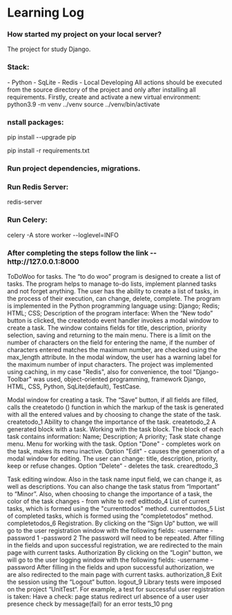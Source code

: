 <h1>Learning Log</h1>
<h3>How started my project on your local server?</h3>
The project for study Django.

<h3>Stack:</h3>
- Python - SqLite - Redis - Local Developing All actions should be executed from the source directory of the project and only after installing all requirements.
Firstly, create and activate a new virtual environment:
python3.9 -m venv ../venv source ../venv/bin/activate

<h3>nstall packages:</h3>
pip install --upgrade pip

pip install -r requirements.txt

<h3>Run project dependencies, migrations.

<h3>Run Redis Server:</h3>
redis-server

<h3>Run Celery:</h3>
celery -A store worker --loglevel=INFO

<h3>After completing the steps follow the link -- http://127.0.0.1:8000</h3>

  
ToDoWoo for tasks.
The “to do woo” program is designed to create a list of tasks. The program helps to manage to-do lists, implement planned tasks and not forget anything. The user has the ability to create a list of tasks, in the process of their execution, can change, delete, complete. The program is implemented in the Python programming language using:
Django;
Redis;
HTML;
CSS;
Description of the program interface: When the “New todo” button is clicked, the createtodo event handler invokes a modal window to create a task. The window contains fields for title, description, priority selection, saving and returning to the main menu. There is a limit on the number of characters on the field for entering the name, if the number of characters entered matches the maximum number, are checked using the max_length attribute. In the modal window, the user has a warning label for the maximum number of input characters. The project was implemented using caching, in my case "Redis", also for convenience, the tool "Django-Toolbar" was used, object-oriented programming, framework Django, HTML, CSS, Python, SqLite(default), TestCase.

Modal window for creating a task. The “Save” button, if all fields are filled, calls the createtodo () function in which the markup of the task is generated with all the entered values and by choosing to change the state of the task. createtodo_1
Ability to change the importance of the task. createtodo_2
A generated block with a task. Working with the task block. The block of each task contains information: Name; Description; A priority; Task state change menu.
Menu for working with the task. Option "Done" - completes work on the task, makes its menu inactive. Option "Edit" - causes the generation of a modal window for editing. The user can change: title, description, priority, keep or refuse changes. Option “Delete“ - deletes the task. crearedtodo_3

Task editing window. Also in the task name input field, we can change it, as well as descriptions. You can also change the task status from “Important” to “Minor”. Also, when choosing to change the importance of a task, the color of the task changes - from white to red! edittodo_4
List of current tasks, which is formed using the "currenttodos" method. currenttodos_5
List of completed tasks, which is formed using the “completetodos“ method. completetodos_6
Registration. By clicking on the “Sign Up“ button, we will go to the user registration window with the following fields: -username -password 1 -password 2 The password will need to be repeated. After filling in the fields and upon successful registration, we are redirected to the main page with current tasks.
Authorization By clicking on the “Login“ button, we will go to the user logging window with the following fields: -username -password After filling in the fields and upon successful authorization, we are also redirected to the main page with current tasks. authorization_8
Exit the session using the “Logout“ button. logout_9
Library tests were imposed on the project “UnitTest“. For example, a test for successful user registration is taken: Have a check:
page status
redirect url
absence of a user
user presence
check by message(fail) for an error tests_10 png
